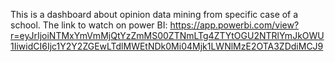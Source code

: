 This is a dashboard about opinion data mining from specific case of a school.
The link to watch on power BI: https://app.powerbi.com/view?r=eyJrIjoiNTMxYmVmMjQtYzZmMS00ZTNmLTg4ZTYtOGU2NTRlYmJkOWU1IiwidCI6Ijc1Y2Y2ZGEwLTdlMWEtNDk0Mi04Mjk1LWNlMzE2OTA3ZDdiMCJ9

